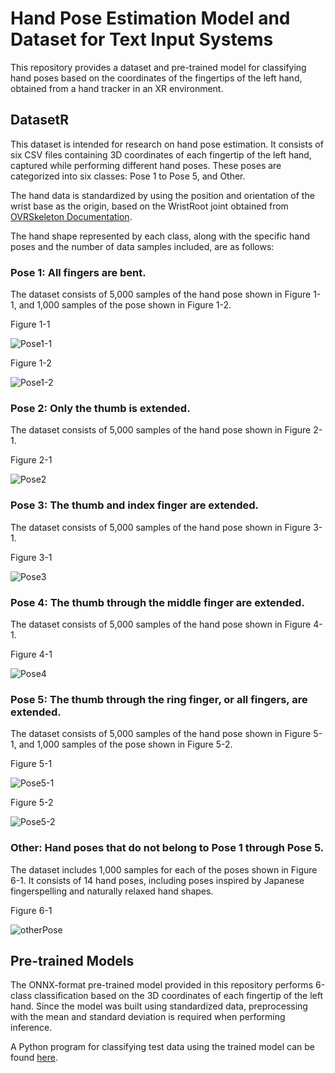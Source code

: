 # Hand Pose Estimation Model and Dataset for Text Input Systems
This repository provides a dataset and pre-trained model for classifying hand poses based on the coordinates of the fingertips of the left hand, obtained from a hand tracker in an XR environment.

## DatasetR

This dataset is intended for research on hand pose estimation. It consists of six CSV files containing 3D coordinates of each fingertip of the left hand, captured while performing different hand poses. These poses are categorized into six classes: Pose 1 to Pose 5, and Other.

 The hand data is standardized by using the position and orientation of the wrist base as the origin, based on the WristRoot joint obtained from [OVRSkeleton Documentation](https://developers.meta.com/horizon/reference/unity/v69/class_o_v_r_skeleton/).

The hand shape represented by each class, along with the specific hand poses and the number of data samples included, are as follows:

### Pose 1: All fingers are bent.

The dataset consists of 5,000 samples of the hand pose shown in Figure 1-1, and 1,000 samples of the pose shown in Figure 1-2.

Figure 1-1

![Pose1-1](https://github.com/user-attachments/assets/8a370059-32ef-40c9-893c-f6b20a622bae)


Figure 1-2

![Pose1-2](https://github.com/user-attachments/assets/f86749a9-1f4f-4cad-98a5-b754784cca1f)


### Pose 2: Only the thumb is extended.

The dataset consists of 5,000 samples of the hand pose shown in Figure 2-1.

Figure 2-1

![Pose2](https://github.com/user-attachments/assets/09c944e9-1eb0-4002-a105-623026dffea2)


### Pose 3: The thumb and index finger are extended.

The dataset consists of 5,000 samples of the hand pose shown in Figure 3-1.

Figure 3-1

![Pose3](https://github.com/user-attachments/assets/8a18e88a-38d2-4971-b241-77d9f4f35eb7)


### Pose 4: The thumb through the middle finger are extended.

The dataset consists of 5,000 samples of the hand pose shown in Figure 4-1.

Figure 4-1

![Pose4](https://github.com/user-attachments/assets/b694fdd4-b887-4a57-b34b-abd8c8057ac7)


### Pose 5: The thumb through the ring finger, or all fingers, are extended.

The dataset consists of 5,000 samples of the hand pose shown in Figure 5-1, and 1,000 samples of the pose shown in Figure 5-2.

Figure 5-1

![Pose5-1](https://github.com/user-attachments/assets/2f1d05c8-d5db-4f7f-ac89-7bda848f4d1b)


Figure 5-2

![Pose5-2](https://github.com/user-attachments/assets/42b2b877-2331-4981-9f06-774791e88e7e)


### Other: Hand poses that do not belong to Pose 1 through Pose 5.

The dataset includes 1,000 samples for each of the poses shown in Figure 6-1.
It consists of 14 hand poses, including poses inspired by Japanese fingerspelling and naturally relaxed hand shapes.

Figure 6-1

![otherPose](https://github.com/user-attachments/assets/3249d0c8-3fb0-4efe-a128-1dac63e2850d)


## Pre-trained Models

The ONNX-format pre-trained model provided in this repository performs 6-class classification based on the 3D coordinates of each fingertip of the left hand. Since the model was built using standardized data, preprocessing with the mean and standard deviation is required when performing inference.

A Python program for classifying test data using the trained model can be found [here](classification_test.py).
